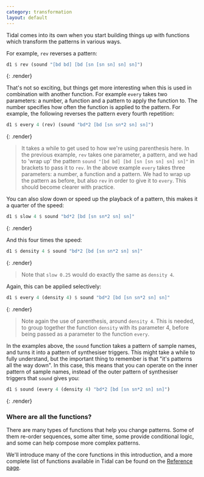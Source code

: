 ```yaml
---
category: transformation
layout: default
---
```


Tidal comes into its own when you start building things up with functions which
transform the patterns in various ways.

For example, `rev` reverses a pattern:

~~~haskell
d1 $ rev (sound "[bd bd] [bd [sn [sn sn] sn] sn]")
~~~
{: .render}

That's not so exciting, but things get more interesting when this is
used in combination with another function. For example `every` takes
two parameters: a number, a function and a pattern to apply the
function to. The number specifies how often the function is applied to
the pattern. For example, the following reverses the pattern every
fourth repetition:

~~~haskell
d1 $ every 4 (rev) (sound "bd*2 [bd [sn sn*2 sn] sn]")
~~~
{: .render}

> It takes a while to get used to how we're using parenthesis here. In
> the previous example, `rev` takes one parameter, a pattern, and we
> had to 'wrap up' the pattern `sound "[bd bd] [bd [sn [sn sn] sn] sn]"`
> in brackets to pass it to `rev`. In the above example `every` takes
> three parameters: a number, a function and a pattern. We had to wrap
> up the pattern as before, but also `rev` in order to give it to
> `every`. This should become clearer with practice.

You can also slow down or speed up the playback of a pattern, this makes it a
quarter of the speed:

~~~haskell
d1 $ slow 4 $ sound "bd*2 [bd [sn sn*2 sn] sn]"
~~~
{: .render}

And this four times the speed:

~~~haskell
d1 $ density 4 $ sound "bd*2 [bd [sn sn*2 sn] sn]"
~~~
{: .render}

> Note that `slow 0.25` would do exactly the same as `density 4`.

Again, this can be applied selectively:

~~~haskell
d1 $ every 4 (density 4) $ sound "bd*2 [bd [sn sn*2 sn] sn]"
~~~
{: .render}

> Note again the use of parenthesis, around `density 4`. This is
> needed, to group together the function `density` with its parameter
> 4, before being passed as a parameter to the function `every`.

In the examples above, the `sound` function takes a pattern of sample
names, and turns it into a pattern of synthesiser triggers. This might
take a while to fully understand, but the important thing to remember
is that "it's patterns all the way down". In this case, this means
that you can operate on the inner pattern of sample names, instead of
the outer pattern of synthesiser triggers that `sound` gives you:

~~~haskell
d1 $ sound (every 4 (density 4) "bd*2 [bd [sn sn*2 sn] sn]")
~~~
{: .render}

### Where are all the functions?

There are many types of functions that help you change patterns. Some of them
re-order sequences, some alter time, some provide conditional logic, and some
can help compose more complex patterns.

We'll introduce many of the core functions in this introduction, and a
more complete list of functions available in Tidal can be found on the
[Reference page](/functions.html).
